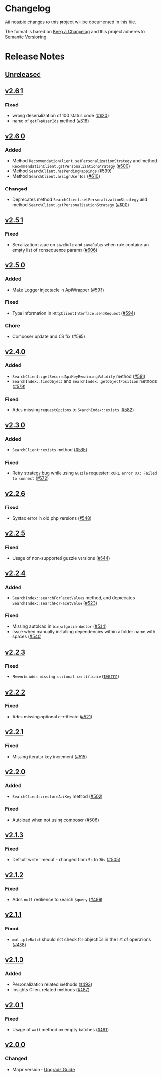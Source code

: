# Changelog
All notable changes to this project will be documented in this file.

The format is based on [Keep a Changelog](http://keepachangelog.com/)
and this project adheres to [Semantic Versioning](http://semver.org/).

# Release Notes

## [Unreleased](https://github.com/algolia/algoliasearch-client-php/compare/2.6.1...master)

## [v2.6.1](https://github.com/algolia/algoliasearch-client-php/compare/2.6.0...2.6.1)

### Fixed
- wrong deserialization of 100 status code ([#620](https://github.com/algolia/algoliasearch-client-php/pull/620))
- name of `getTopUserIds` method ([#616](https://github.com/algolia/algoliasearch-client-php/pull/616))

## [v2.6.0](https://github.com/algolia/algoliasearch-client-php/compare/2.5.1...2.6.0)

### Added
- Method `RecommendationClient.setPersonalizationStrategy` and method `RecommendationClient.getPersonalizationStrategy` ([#600](https://github.com/algolia/algoliasearch-client-php/pull/600))
- Method `SearchClient.hasPendingMappings` ([#599](https://github.com/algolia/algoliasearch-client-php/pull/599))
- Method `SearchClient.assignUserIds` ([#610](https://github.com/algolia/algoliasearch-client-php/pull/610))

### Changed
- Deprecates method `SearchClient.setPersonalizationStrategy` and method `SearchClient.getPersonalizationStrategy` ([#600](https://github.com/algolia/algoliasearch-client-python/pull/600))

## [v2.5.1](https://github.com/algolia/algoliasearch-client-php/compare/2.5.0...2.5.1)

### Fixed
- Serialization issue on `saveRule` and `saveRules` when rule contains an empty list of consequence params ([#606](https://github.com/algolia/algoliasearch-client-php/pull/606))

## [v2.5.0](https://github.com/algolia/algoliasearch-client-php/compare/2.4.0...2.5.0)

### Added
- Make Logger injectacle in ApiWrapper ([#593](https://github.com/algolia/algoliasearch-client-php/pull/593))

### Fixed
- Type information in `HttpClientInterface:sendRequest` ([#594](https://github.com/algolia/algoliasearch-client-php/pull/594))

### Chore
- Composer update and CS fix ([#595](https://github.com/algolia/algoliasearch-client-php/pull/595))

## [v2.4.0](https://github.com/algolia/algoliasearch-client-php/compare/2.3.0...2.4.0)

### Added
- `SearchClient::getSecuredApiKeyRemainingValidity` method ([#581](https://github.com/algolia/algoliasearch-client-php/pull/581))
- `SearchIndex::findObject` and `SearchIndex::getObjectPosition` methods ([#579](https://github.com/algolia/algoliasearch-client-php/pull/579))

### Fixed
- Adds missing `requestOptions` to `SearchIndex::exists` ([#582](https://github.com/algolia/algoliasearch-client-php/pull/582))

## [v2.3.0](https://github.com/algolia/algoliasearch-client-php/compare/2.2.6...2.3.0)

### Added
- `SearchClient::exists` method ([#565](https://github.com/algolia/algoliasearch-client-php/pull/565))

### Fixed
- Retry strategy bug while using `Guzzle` requester: `cURL error XX: Failed to connect` ([#572](https://github.com/algolia/algoliasearch-client-php/pull/572))

## [v2.2.6](https://github.com/algolia/algoliasearch-client-php/compare/2.2.5...2.2.6)

### Fixed
- Syntax error in old php versions ([#548](https://github.com/algolia/algoliasearch-client-php/pull/548))

## [v2.2.5](https://github.com/algolia/algoliasearch-client-php/compare/2.2.4...2.2.5)

### Fixed
- Usage of non-supported guzzle versions ([#544](https://github.com/algolia/algoliasearch-client-php/pull/544))

## [v2.2.4](https://github.com/algolia/algoliasearch-client-php/compare/2.2.3...2.2.4)

### Added
- `SearchIndex::searchForFacetValues` method, and deprecates `SearchIndex::searchForFacetValue` ([#523](https://github.com/algolia/algoliasearch-client-php/pull/523))

### Fixed
- Missing autoload in `bin/algolia-doctor` ([#534](https://github.com/algolia/algoliasearch-client-php/pull/534))
- Issue when manually installing dependencies within a folder name with spaces ([#540](https://github.com/algolia/algoliasearch-client-php/pull/540))

## [v2.2.3](https://github.com/algolia/algoliasearch-client-php/compare/2.2.2...2.2.3)

### Fixed
- Reverts `Adds missing optional certificate` ([198f111](https://github.com/algolia/algoliasearch-client-php/commit/198f111ab5d1cabba08ea20e70632b75bc9e6f16))

## [v2.2.2](https://github.com/algolia/algoliasearch-client-php/compare/2.2.1...2.2.2)

### Fixed
- Adds missing optional certificate ([#521](https://github.com/algolia/algoliasearch-client-php/pull/521))

## [v2.2.1](https://github.com/algolia/algoliasearch-client-php/compare/2.2.0...2.2.1)

### Fixed
- Missing iterator key increment ([#515](https://github.com/algolia/algoliasearch-client-php/pull/515))

## [v2.2.0](https://github.com/algolia/algoliasearch-client-php/compare/2.1.3...2.2.0)

### Added
- `SearchClient::restoreApiKey` method ([#502](https://github.com/algolia/algoliasearch-client-php/pull/502))

### Fixed
- Autoload when not using composer ([#506](https://github.com/algolia/algoliasearch-client-php/pull/506))

## [v2.1.3](https://github.com/algolia/algoliasearch-client-php/compare/2.1.2...2.1.3)

### Fixed
- Default write timeout - changed from `5s` to `30s` ([#505](https://github.com/algolia/algoliasearch-client-php/pull/505))

## [v2.1.2](https://github.com/algolia/algoliasearch-client-php/compare/2.1.1...2.1.2)

### Fixed
- Adds `null` resilience to search `$query` ([#499](https://github.com/algolia/algoliasearch-client-php/pull/499))

## [v2.1.1](https://github.com/algolia/algoliasearch-client-php/compare/2.1.0...2.1.1)

### Fixed
- `multipleBatch` should not check for objectIDs in the list of operations ([#488](https://github.com/algolia/algoliasearch-client-php/pull/488))

## [v2.1.0](https://github.com/algolia/algoliasearch-client-php/compare/2.0.1...2.1.0)

### Added
- Personalization related methods ([#493](https://github.com/algolia/algoliasearch-client-php/pull/493))
- Insights Client related methods ([#487](https://github.com/algolia/algoliasearch-client-php/pull/487))

## [v2.0.1](https://github.com/algolia/algoliasearch-client-php/compare/2.0.0...2.0.1)

### Fixed
- Usage of `wait` method on empty batches ([#491](https://github.com/algolia/algoliasearch-client-php/pull/491))

## [v2.0.0](https://github.com/algolia/algoliasearch-client-php/compare/1.28.0...2.0.0)

### Changed
- Major version - [Upgrade Guide](https://github.com/algolia/algoliasearch-client-php/blob/2.0.0/docs/UPGRADE-from-v1-to-v2.md)
